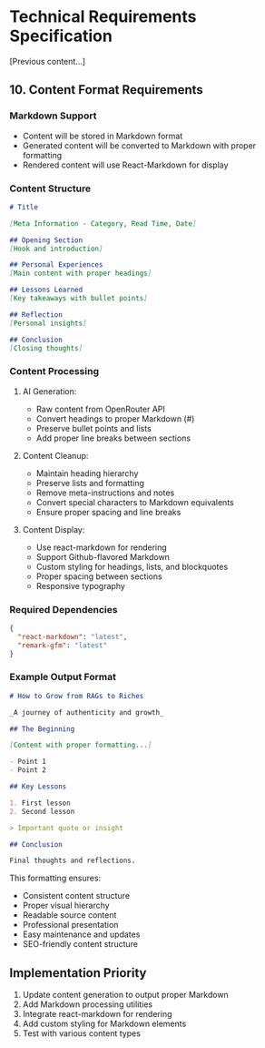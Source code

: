 # Technical Requirements Specification

[Previous content...]

## 10. Content Format Requirements

### Markdown Support
- Content will be stored in Markdown format
- Generated content will be converted to Markdown with proper formatting
- Rendered content will use React-Markdown for display

### Content Structure
```markdown
# Title

[Meta Information - Category, Read Time, Date]

## Opening Section
[Hook and introduction]

## Personal Experiences
[Main content with proper headings]

## Lessons Learned
[Key takeaways with bullet points]

## Reflection
[Personal insights]

## Conclusion
[Closing thoughts]
```

### Content Processing
1. AI Generation:
   - Raw content from OpenRouter API
   - Convert headings to proper Markdown (#)
   - Preserve bullet points and lists
   - Add proper line breaks between sections

2. Content Cleanup:
   - Maintain heading hierarchy
   - Preserve lists and formatting
   - Remove meta-instructions and notes
   - Convert special characters to Markdown equivalents
   - Ensure proper spacing and line breaks

3. Content Display:
   - Use react-markdown for rendering
   - Support Github-flavored Markdown
   - Custom styling for headings, lists, and blockquotes
   - Proper spacing between sections
   - Responsive typography

### Required Dependencies
```json
{
  "react-markdown": "latest",
  "remark-gfm": "latest"
}
```

### Example Output Format
```markdown
# How to Grow from RAGs to Riches

_A journey of authenticity and growth_

## The Beginning

[Content with proper formatting...]

- Point 1
- Point 2

## Key Lessons

1. First lesson
2. Second lesson

> Important quote or insight

## Conclusion

Final thoughts and reflections.
```

This formatting ensures:
- Consistent content structure
- Proper visual hierarchy
- Readable source content
- Professional presentation
- Easy maintenance and updates
- SEO-friendly content structure

## Implementation Priority
1. Update content generation to output proper Markdown
2. Add Markdown processing utilities
3. Integrate react-markdown for rendering
4. Add custom styling for Markdown elements
5. Test with various content types